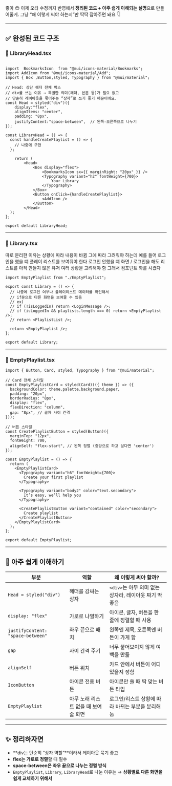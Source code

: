좋아 😊
이제 오타 수정까지 반영해서 **정리된 코드 + 아주 쉽게 이해되는 설명**으로 만들어줄게.
그냥 “왜 이렇게 써야 하는지”만 딱딱 잡아주면 돼요 👇

---

## ✅ 완성된 코드 구조

### **📁 LibraryHead.tsx**

```tsx

import  BookmarksIcon  from "@mui/icons-material/Bookmarks";
import AddIcon from "@mui/icons-material/Add";
import { Box ,Button,styled, Typography } from "@mui/material";

// Head: 상단 헤더 전체 박스
// div를 쓰는 이유 → 특별한 의미(헤더, 본문 등)가 필요 없고
// 단순히 레이아웃을 묶어주는 “상자”로 쓰기 좋기 때문이에요.
const Head = styled("div")({
    display:"flex",
    alignItems: "center",
    padding: "8px",
    justifyContent:"space-between",  // 왼쪽-오른쪽으로 나누기
});

const LibraryHead = () => {
  const handleCreatePlaylist = () => {
    // 나중에 구현
  };
  
    return (
        <Head>
            <Box display="flex">
                <BookmarksIcon sx={{ marginRight: "20px" }} />
                <Typography variant="h2" fontWeight={700}>
                    Your Library
                </Typography>
            </Box>
            <Button onClick={handleCreatePlaylist}>
                <AddIcon />
            </Button>
        </Head>
  );
};

export default LibraryHead;

```
---

### **📁 Library.tsx**

따로 분리한 이유는 상황에 따라 내용이 바뀜 그에 따라 그려줘야 하는데 예를 들어 로그인을 했을 떄 플레이 리스트를 보여줘야 한다 
로그인 안했을 떄 화면 / 로그인을 해도 리스트를 아직 만들지 않은 유저 여러 상황을 고려해야 함 그래서 컴포넌트 화를 시켰다

```tsx
import EmptyPlaylist from "./EmptyPlaylist";

export const Library = () => {
  // 나중에 로그인 여부나 플레이리스트 데이터를 확인해서
  // if문으로 다른 화면을 보여줄 수 있음
  // ex)
  // if (!isLoggedIn) return <LoginMessage />;
  // if (isLoggedIn && playlists.length === 0) return <EmptyPlaylist />;
  // return <PlaylistList />;

  return <EmptyPlaylist />;
};

export default Library;
```



---

### **📁 EmptyPlaylist.tsx**

```tsx
import { Button, Card, styled, Typography } from "@mui/material";

// Card 전체 스타일
const EmptyPlaylistCard = styled(Card)(({ theme }) => ({
  backgroundColor: theme.palette.background.paper,
  padding: "20px",
  borderRadius: "8px",
  display: "flex",
  flexDirection: "column",
  gap: "8px", // 글자 사이 간격
}));

// 버튼 스타일
const CreatePlaylistButton = styled(Button)({
  marginTop: "12px",
  fontWeight: 700, 
  alignSelf: "flex-start", // 왼쪽 정렬 (중앙으로 하고 싶다면 'center')
});

const EmptyPlaylist = () => {
  return (
    <EmptyPlaylistCard>
      <Typography variant="h6" fontWeight={700}>
        Create your first playlist
      </Typography>

      <Typography variant="body2" color="text.secondary">
        It’s easy, we’ll help you
      </Typography>

      <CreatePlaylistButton variant="contained" color="secondary">
        Create playlist 
      </CreatePlaylistButton>
    </EmptyPlaylistCard>
  );
};

export default EmptyPlaylist;
```

---

## 🧠 아주 쉽게 이해하기

| 부분                                | 역할                    | 왜 이렇게 써야 할까?                        |
| --------------------------------- | --------------------- | ----------------------------------- |
| `Head = styled("div")`            | 헤더를 감싸는 상자            | `<div>`는 아무 의미 없는 상자라, 레이아웃 짜기 딱 좋음 |
| `display: "flex"`                 | 가로로 나열하기              | 아이콘, 글자, 버튼을 한 줄에 정렬할 때 사용          |
| `justifyContent: "space-between"` | 좌우 끝으로 배치             | 왼쪽엔 제목, 오른쪽엔 버튼이 가게 함               |
| `gap`                             | 사이 간격 주기              | 너무 붙어보이지 않게 여백을 만듦                  |
| `alignSelf`                       | 버튼 위치                 | 카드 안에서 버튼이 어디 있을지 정함                |
| `IconButton`                      | 아이콘 전용 버튼             | 아이콘만 쓸 때 딱 맞는 버튼 타입                 |
| `EmptyPlaylist`                   | 아무 노래 리스트 없을 때 보여줄 화면 | 로그인/리스트 상황에 따라 바뀌는 부분을 분리해둠         |

---

## ✨ 정리하자면

* **div는 단순히 “상자 역할”**이라서 레이아웃 묶기 좋고
* **flex는 가로로 정렬**할 때 필수
* **space-between은 좌우 끝으로 나누는 정렬 방식**
* `EmptyPlaylist`, `Library`, `LibraryHead`로 나눈 이유는
  → **상황별로 다른 화면을 쉽게 교체하기 위해서**


